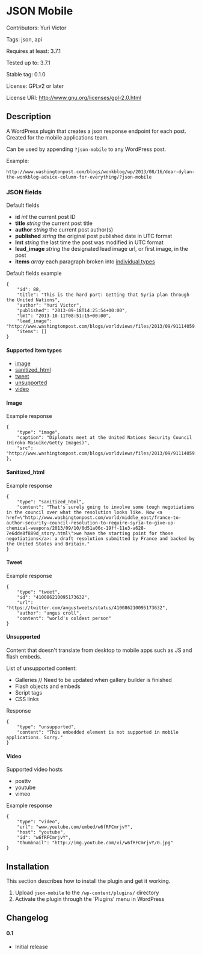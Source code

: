 # JSON Mobile
Contributors: Yuri Victor

Tags: json, api

Requires at least: 3.7.1

Tested up to: 3.7.1

Stable tag: 0.1.0

License: GPLv2 or later

License URI: http://www.gnu.org/licenses/gpl-2.0.html


## Description

A WordPress plugin that creates a json response endpoint for each post. Created for the mobile applications team.

Can be used by appending `?json-mobile` to any WordPress post.

Example:

`http://www.washingtonpost.com/blogs/wonkblog/wp/2013/08/16/dear-dylan-the-wonkblog-advice-column-for-everything/?json-mobile`

### JSON fields

Default fields
* **id** *int* the current post ID
* **title** *string* the current post title
* **author** *string* the current post author(s)
* **published** *string* the original post published date in UTC format
* **lmt** *string* the last time the post was modified in UTC format
* **lead_image** *string* the designated lead image url, or first image, in the post
* **items** *array* each paragraph broken into [individual types](#supported)

Default fields example
```
{
    "id": 88,
	"title": "This is the hard part: Getting that Syria plan through the United Nations",
	"author": "Yuri Victor",
	"published": "2013-09-18T14:25:54+00:00",
	"lmt": "2013-10-11T08:51:15+00:00",
	"lead_image": "http://www.washingtonpost.com/blogs/worldviews/files/2013/09/91114059.jpg",
	"items": []
}
```

#### Supported item types<a name="supported"></a>
* [image](#image)
* [sanitized_html](#html)
* [tweet](#tweet)
* [unsupported](#unsupported)
* [video](#video)

#### Image<a name="image"></a>

Example response
```
{
	"type": "image",
	"caption": "Diplomats meet at the United Nations Security Council (Hiroko Masuike/Getty Images)",
	"src": "http://www.washingtonpost.com/blogs/worldviews/files/2013/09/91114059.jpg"
},
```

#### Sanitized_html<a name="tweet"></a>

Example response
```
{
    "type": "sanitized_html",
    "content": "That's surely going to involve some tough negotiations in the council over what the resolution looks like. Now <a href=\"http://www.washingtonpost.com/world/middle_east/france-to-author-security-council-resolution-to-require-syria-to-give-up-chemical-weapons/2013/09/10/0d51a06c-19ff-11e3-a628-7e6dde8f889d_story.html\">we have the starting point for those negotiations</a>: a draft resolution submitted by France and backed by the United States and Britain."
}
```

#### Tweet<a name="tweet"></a>

Example response
```
{
    "type": "tweet",
	"id": "410086210095173632",
	"url": "https://twitter.com/angustweets/status/410086210095173632",
	"author": "angus croll",
	"content": "world's coldest person"
}
```

#### Unsupported<a name="unsupported"></a>

Content that doesn't translate from desktop to mobile apps such as JS and flash embeds.

List of unsupported content:
* Galleries // Need to be updated when gallery builder is finished
* Flash objects and embeds
* Script tags
* CSS links

Response
```
{
	"type": "unsupported",
	"content": "This embedded element is not supported in mobile applications. Sorry."
}
```

#### Video<a name="video"></a>

Supported video hosts
* posttv
* youtube
* vimeo

Example response
```
{
    "type": "video",
    "url": "www.youtube.com/embed/w6fRFCmrjvY",
    "host": "youtube",
    "id": "w6fRFCmrjvY",
    "thumbnail": "http://img.youtube.com/vi/w6fRFCmrjvY/0.jpg"
}
```

## Installation

This section describes how to install the plugin and get it working.

1. Upload `json-mobile` to the `/wp-content/plugins/` directory
2. Activate the plugin through the 'Plugins' menu in WordPress

## Changelog

#### 0.1 ####
* Initial release